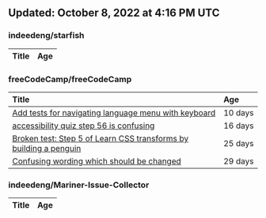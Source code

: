 ## Updated: October 8, 2022 at 4:16 PM UTC


### indeedeng/starfish
|**Title**|**Age**|
|:----|:----|


### freeCodeCamp/freeCodeCamp
|**Title**|**Age**|
|:----|:----|
|[Add tests for navigating language menu with keyboard](https://github.com/freeCodeCamp/freeCodeCamp/issues/47649)|10&nbsp;days|
|[accessibility quiz step 56 is confusing](https://github.com/freeCodeCamp/freeCodeCamp/issues/47588)|16&nbsp;days|
|[Broken test: Step 5 of Learn CSS transforms by building a penguin](https://github.com/freeCodeCamp/freeCodeCamp/issues/47513)|25&nbsp;days|
|[Confusing wording which should be changed](https://github.com/freeCodeCamp/freeCodeCamp/issues/47476)|29&nbsp;days|


### indeedeng/Mariner-Issue-Collector
|**Title**|**Age**|
|:----|:----|